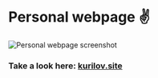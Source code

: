 # Personal webpage ✌️

![Personal webpage screenshot](https://i.ibb.co/s2qPSp6/2022-03-07-09-21-35.png)
### Take a look here: [kurilov.site](https://kurilov.site)